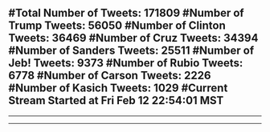 #Total Number of Tweets: 171809 
#Number of Trump Tweets: 56050
#Number of Clinton Tweets: 36469
#Number of Cruz Tweets: 34394
#Number of Sanders Tweets: 25511
#Number of Jeb! Tweets: 9373
#Number of Rubio Tweets: 6778
#Number of Carson Tweets: 2226
#Number of Kasich Tweets: 1029
#Current Stream Started at Fri Feb 12 22:54:01 MST
---
---
---
